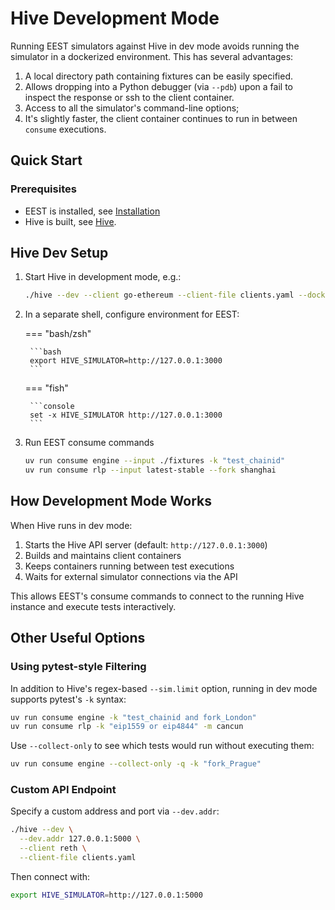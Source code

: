 # Hive Development Mode

Running EEST simulators against Hive in dev mode avoids running the simulator in a dockerized environment. This has several advantages:

1. A local directory path containing fixtures can be easily specified.
2. Allows dropping into a Python debugger (via `--pdb`) upon a fail to inspect the response or ssh to the client container.
3. Access to all the simulator's command-line options;
4. It's slightly faster, the client container continues to run in between `consume` executions.

## Quick Start

### Prerequisites

- EEST is installed, see [Installation](../../getting_started/installation.md)
- Hive is built, see [Hive](../consume/hive/index.md).

## Hive Dev Setup

1. Start Hive in development mode, e.g.:

    ```bash
    ./hive --dev --client go-ethereum --client-file clients.yaml --docker.output
    ```

2. In a separate shell, configure environment for EEST:

    === "bash/zsh"

        ```bash
        export HIVE_SIMULATOR=http://127.0.0.1:3000
        ```

    === "fish"

        ```console
        set -x HIVE_SIMULATOR http://127.0.0.1:3000
        ```

3. Run EEST consume commands

    ```bash
    uv run consume engine --input ./fixtures -k "test_chainid"
    uv run consume rlp --input latest-stable --fork shanghai
    ```

## How Development Mode Works

When Hive runs in dev mode:

1. Starts the Hive API server (default: `http://127.0.0.1:3000`)
2. Builds and maintains client containers  
3. Keeps containers running between test executions
4. Waits for external simulator connections via the API

This allows EEST's consume commands to connect to the running Hive instance and execute tests interactively.

## Other Useful Options

### Using pytest-style Filtering

In addition to Hive's regex-based `--sim.limit` option, running in dev mode supports pytest's `-k` syntax:

```bash
uv run consume engine -k "test_chainid and fork_London"
uv run consume rlp -k "eip1559 or eip4844" -m cancun
```

Use `--collect-only` to see which tests would run without executing them:

```bash
uv run consume engine --collect-only -q -k "fork_Prague"
```

### Custom API Endpoint

Specify a custom address and port via `--dev.addr`:

```bash
./hive --dev \
  --dev.addr 127.0.0.1:5000 \
  --client reth \
  --client-file clients.yaml
```

Then connect with:

```bash
export HIVE_SIMULATOR=http://127.0.0.1:5000
```
